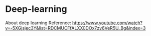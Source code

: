 # Deep-learning
About deep learning
Reference: https://www.youtube.com/watch?v=-5XGjsjec3Y&list=RDCMUCFfALXX0DOx7zv6VeR5U_Bg&index=3

